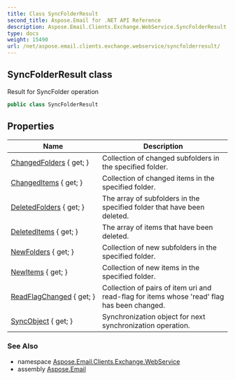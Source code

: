 ```yaml
---
title: Class SyncFolderResult
second_title: Aspose.Email for .NET API Reference
description: Aspose.Email.Clients.Exchange.WebService.SyncFolderResult class. Result for SyncFolder operation
type: docs
weight: 15490
url: /net/aspose.email.clients.exchange.webservice/syncfolderresult/
---
```

## SyncFolderResult class

Result for SyncFolder operation

```csharp
public class SyncFolderResult
```

## Properties

| Name | Description |
| --- | --- |
| [ChangedFolders](../../aspose.email.clients.exchange.webservice/syncfolderresult/changedfolders/) { get; } | Collection of changed subfolders in the specified folder. |
| [ChangedItems](../../aspose.email.clients.exchange.webservice/syncfolderresult/changeditems/) { get; } | Collection of changed items in the specified folder. |
| [DeletedFolders](../../aspose.email.clients.exchange.webservice/syncfolderresult/deletedfolders/) { get; } | The array of subfolders in the specified folder that have been deleted. |
| [DeletedItems](../../aspose.email.clients.exchange.webservice/syncfolderresult/deleteditems/) { get; } | The array of items that have been deleted. |
| [NewFolders](../../aspose.email.clients.exchange.webservice/syncfolderresult/newfolders/) { get; } | Collection of new subfolders in the specified folder. |
| [NewItems](../../aspose.email.clients.exchange.webservice/syncfolderresult/newitems/) { get; } | Collection of new items in the specified folder. |
| [ReadFlagChanged](../../aspose.email.clients.exchange.webservice/syncfolderresult/readflagchanged/) { get; } | Collection of pairs of item uri and read-flag for items whose 'read' flag has been changed. |
| [SyncObject](../../aspose.email.clients.exchange.webservice/syncfolderresult/syncobject/) { get; } | Synchronization object for next synchronization operation. |

### See Also

* namespace [Aspose.Email.Clients.Exchange.WebService](../../aspose.email.clients.exchange.webservice/)
* assembly [Aspose.Email](../../)


